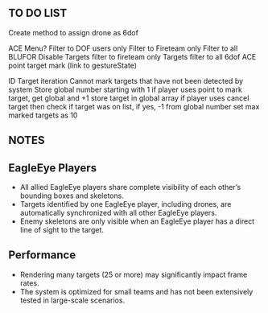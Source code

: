 
## TO DO LIST
Create method to assign drone as 6dof

ACE Menu?
    Filter to DOF users only
    Filter to Fireteam only
    Filter to all BLUFOR
    Disable
    Targets filter to fireteam only
    Targets filter to all 6dof 
    ACE point target mark (link to gestureState)

ID Target iteration
    Cannot mark targets that have not been detected by system
    Store global number starting with 1
    if player uses point to mark target, get global and +1
    store target in global array
    if player uses cancel target then check if target was on list, if yes, -1 from global number
    set max marked targets as 10


## NOTES

## EagleEye Players

   - All allied EagleEye players share complete visibility of each other’s bounding boxes and skeletons.
   - Targets identified by one EagleEye player, including drones, are automatically synchronized with all other EagleEye players.
   - Enemy skeletons are only visible when an EagleEye player has a direct line of sight to the target.

## Performance

   - Rendering many targets (25 or more) may significantly impact frame rates.
   - The system is optimized for small teams and has not been extensively tested in large-scale scenarios.